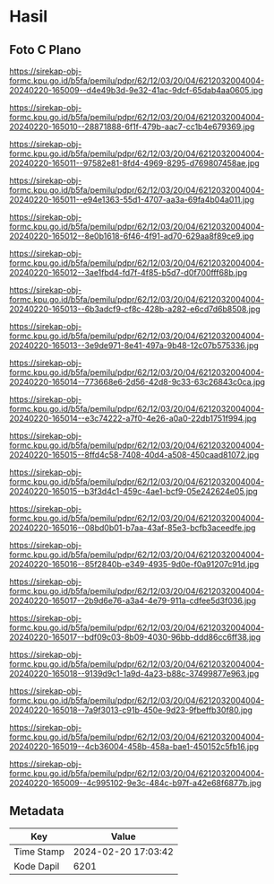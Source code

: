# Hasil

## Foto C Plano

https://sirekap-obj-formc.kpu.go.id/b5fa/pemilu/pdpr/62/12/03/20/04/6212032004004-20240220-165009--d4e49b3d-9e32-41ac-9dcf-65dab4aa0605.jpg

https://sirekap-obj-formc.kpu.go.id/b5fa/pemilu/pdpr/62/12/03/20/04/6212032004004-20240220-165010--28871888-6f1f-479b-aac7-cc1b4e679369.jpg

https://sirekap-obj-formc.kpu.go.id/b5fa/pemilu/pdpr/62/12/03/20/04/6212032004004-20240220-165011--97582e81-8fd4-4969-8295-d769807458ae.jpg

https://sirekap-obj-formc.kpu.go.id/b5fa/pemilu/pdpr/62/12/03/20/04/6212032004004-20240220-165011--e94e1363-55d1-4707-aa3a-69fa4b04a011.jpg

https://sirekap-obj-formc.kpu.go.id/b5fa/pemilu/pdpr/62/12/03/20/04/6212032004004-20240220-165012--8e0b1618-6f46-4f91-ad70-629aa8f89ce9.jpg

https://sirekap-obj-formc.kpu.go.id/b5fa/pemilu/pdpr/62/12/03/20/04/6212032004004-20240220-165012--3ae1fbd4-fd7f-4f85-b5d7-d0f700fff68b.jpg

https://sirekap-obj-formc.kpu.go.id/b5fa/pemilu/pdpr/62/12/03/20/04/6212032004004-20240220-165013--6b3adcf9-cf8c-428b-a282-e6cd7d6b8508.jpg

https://sirekap-obj-formc.kpu.go.id/b5fa/pemilu/pdpr/62/12/03/20/04/6212032004004-20240220-165013--3e9de971-8e41-497a-9b48-12c07b575336.jpg

https://sirekap-obj-formc.kpu.go.id/b5fa/pemilu/pdpr/62/12/03/20/04/6212032004004-20240220-165014--773668e6-2d56-42d8-9c33-63c26843c0ca.jpg

https://sirekap-obj-formc.kpu.go.id/b5fa/pemilu/pdpr/62/12/03/20/04/6212032004004-20240220-165014--e3c74222-a7f0-4e26-a0a0-22db1751f994.jpg

https://sirekap-obj-formc.kpu.go.id/b5fa/pemilu/pdpr/62/12/03/20/04/6212032004004-20240220-165015--8ffd4c58-7408-40d4-a508-450caad81072.jpg

https://sirekap-obj-formc.kpu.go.id/b5fa/pemilu/pdpr/62/12/03/20/04/6212032004004-20240220-165015--b3f3d4c1-459c-4ae1-bcf9-05e242624e05.jpg

https://sirekap-obj-formc.kpu.go.id/b5fa/pemilu/pdpr/62/12/03/20/04/6212032004004-20240220-165016--08bd0b01-b7aa-43af-85e3-bcfb3aceedfe.jpg

https://sirekap-obj-formc.kpu.go.id/b5fa/pemilu/pdpr/62/12/03/20/04/6212032004004-20240220-165016--85f2840b-e349-4935-9d0e-f0a91207c91d.jpg

https://sirekap-obj-formc.kpu.go.id/b5fa/pemilu/pdpr/62/12/03/20/04/6212032004004-20240220-165017--2b9d6e76-a3a4-4e79-911a-cdfee5d3f036.jpg

https://sirekap-obj-formc.kpu.go.id/b5fa/pemilu/pdpr/62/12/03/20/04/6212032004004-20240220-165017--bdf09c03-8b09-4030-96bb-ddd86cc6ff38.jpg

https://sirekap-obj-formc.kpu.go.id/b5fa/pemilu/pdpr/62/12/03/20/04/6212032004004-20240220-165018--9139d9c1-1a9d-4a23-b88c-37499877e963.jpg

https://sirekap-obj-formc.kpu.go.id/b5fa/pemilu/pdpr/62/12/03/20/04/6212032004004-20240220-165018--7a9f3013-c91b-450e-9d23-9fbeffb30f80.jpg

https://sirekap-obj-formc.kpu.go.id/b5fa/pemilu/pdpr/62/12/03/20/04/6212032004004-20240220-165019--4cb36004-458b-458a-bae1-450152c5fb16.jpg

https://sirekap-obj-formc.kpu.go.id/b5fa/pemilu/pdpr/62/12/03/20/04/6212032004004-20240220-165009--4c995102-9e3c-484c-b97f-a42e68f6877b.jpg


## Metadata

| Key        | Value               |
| ---------- | ------------------- |
| Time Stamp | 2024-02-20 17:03:42 |
| Kode Dapil | 6201                |



